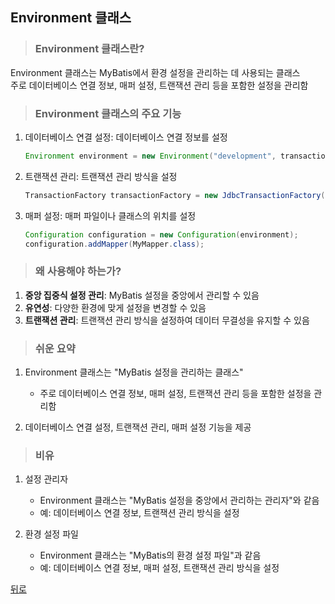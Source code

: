 ## Environment 클래스
> ### Environment 클래스란?
Environment 클래스는 MyBatis에서 환경 설정을 관리하는 데 사용되는 클래스</br>
주로 데이터베이스 연결 정보, 매퍼 설정, 트랜잭션 관리 등을 포함한 설정을 관리함

> ### Environment 클래스의 주요 기능
1. 데이터베이스 연결 설정: 데이터베이스 연결 정보를 설정
    ```java
    Environment environment = new Environment("development", transactionFactory, dataSource);
    ```

2. 트랜잭션 관리: 트랜잭션 관리 방식을 설정
    ```java
    TransactionFactory transactionFactory = new JdbcTransactionFactory();
    ```

3. 매퍼 설정: 매퍼 파일이나 클래스의 위치를 설정
    ```java
    Configuration configuration = new Configuration(environment);
    configuration.addMapper(MyMapper.class);
    ```

> ### 왜 사용해야 하는가?
1. **중앙 집중식 설정 관리**: MyBatis 설정을 중앙에서 관리할 수 있음
2. **유연성**: 다양한 환경에 맞게 설정을 변경할 수 있음
3. **트랜잭션 관리**: 트랜잭션 관리 방식을 설정하여 데이터 무결성을 유지할 수 있음

> ### 쉬운 요약
1. Environment 클래스는 "MyBatis 설정을 관리하는 클래스"
    - 주로 데이터베이스 연결 정보, 매퍼 설정, 트랜잭션 관리 등을 포함한 설정을 관리함

2. 데이터베이스 연결 설정, 트랜잭션 관리, 매퍼 설정 기능을 제공

> ### 비유
1. 설정 관리자
    - Environment 클래스는 "MyBatis 설정을 중앙에서 관리하는 관리자"와 같음
    - 예: 데이터베이스 연결 정보, 트랜잭션 관리 방식을 설정

2. 환경 설정 파일
    - Environment 클래스는 "MyBatis의 환경 설정 파일"과 같음
    - 예: 데이터베이스 연결 정보, 매퍼 설정, 트랜잭션 관리 방식을 설정

[뒤로](MyBatis.md)
